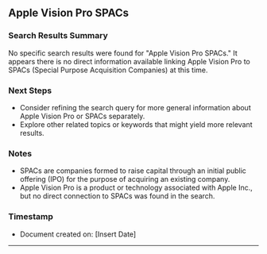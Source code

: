 ## Apple Vision Pro SPACs

### Search Results Summary

No specific search results were found for "Apple Vision Pro SPACs." It appears there is no direct information available linking Apple Vision Pro to SPACs (Special Purpose Acquisition Companies) at this time.

### Next Steps
- Consider refining the search query for more general information about Apple Vision Pro or SPACs separately.
- Explore other related topics or keywords that might yield more relevant results.

### Notes
- SPACs are companies formed to raise capital through an initial public offering (IPO) for the purpose of acquiring an existing company.
- Apple Vision Pro is a product or technology associated with Apple Inc., but no direct connection to SPACs was found in the search.

### Timestamp
- Document created on: [Insert Date]

---